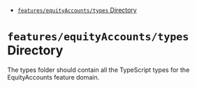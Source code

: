 <!-- START doctoc generated TOC please keep comment here to allow auto update -->
<!-- DON'T EDIT THIS SECTION, INSTEAD RE-RUN doctoc TO UPDATE -->

- [`features/equityAccounts/types` Directory](#featuresequityaccountstypes-directory)

<!-- END doctoc generated TOC please keep comment here to allow auto update -->

# `features/equityAccounts/types` Directory

The types folder should contain all the TypeScript types for the EquityAccounts feature domain.
